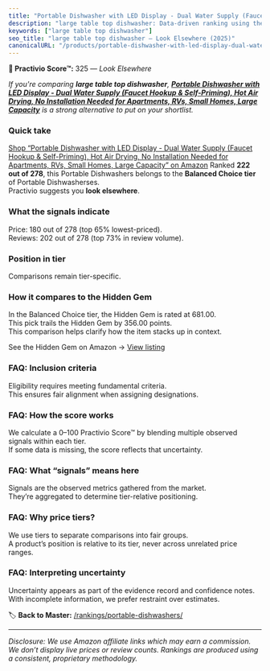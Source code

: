 ```yaml
---
title: "Portable Dishwasher with LED Display - Dual Water Supply (Faucet Hookup & Self-Priming), Hot Air Drying, No Installation Needed for Apartments, RVs, Small Homes, Large Capacity"
description: "large table top dishwasher: Data-driven ranking using the Practivio Score™. Positioned by quality, value, demand, findability, momentum."
keywords: ["large table top dishwasher"]
seo_title: "large table top dishwasher — Look Elsewhere (2025)"
canonicalURL: "/products/portable-dishwasher-with-led-display-dual-water-supply-faucet-hookup-self-priming-hot-air-drying-no-installation-needed-for-apartments-rvs-small-homes-large-capacity-B0F5W9CDT4/"
---
```


**🚫 Practivio Score™:** 325 — _Look Elsewhere_


*If you're comparing **large table top dishwasher**, **[Portable Dishwasher with LED Display - Dual Water Supply (Faucet Hookup & Self-Priming), Hot Air Drying, No Installation Needed for Apartments, RVs, Small Homes, Large Capacity](https://www.amazon.com/dp/B0F5W9CDT4?tag=practivio-20)** is a strong alternative to put on your shortlist.*
### Quick take
[Shop “Portable Dishwasher with LED Display - Dual Water Supply (Faucet Hookup & Self-Priming), Hot Air Drying, No Installation Needed for Apartments, RVs, Small Homes, Large Capacity” on Amazon](https://www.amazon.com/dp/B0F5W9CDT4?tag=practivio-20)
Ranked **222 out of 278**, this Portable Dishwashers belongs to the **Balanced Choice tier** of Portable Dishwasherses.  
Practivio suggests you **look elsewhere**.

### What the signals indicate
Price: 180 out of 278 (top 65% lowest-priced).  
Reviews: 202 out of 278 (top 73% in review volume).  

### Position in tier
Comparisons remain tier-specific.

### How it compares to the Hidden Gem
In the Balanced Choice tier, the Hidden Gem is rated at 681.00.  
This pick trails the Hidden Gem by 356.00 points.  
This comparison helps clarify how the item stacks up in context.  

See the Hidden Gem on Amazon → [View listing](https://www.amazon.com/dp/B0B9GJFNLX?tag=practivio-20)

### FAQ: Inclusion criteria
Eligibility requires meeting fundamental criteria.  
This ensures fair alignment when assigning designations.

### FAQ: How the score works
We calculate a 0–100 Practivio Score™ by blending multiple observed signals within each tier.  
If some data is missing, the score reflects that uncertainty.

### FAQ: What “signals” means here
Signals are the observed metrics gathered from the market.  
They’re aggregated to determine tier-relative positioning.

### FAQ: Why price tiers?
We use tiers to separate comparisons into fair groups.  
A product’s position is relative to its tier, never across unrelated price ranges.

### FAQ: Interpreting uncertainty
Uncertainty appears as part of the evidence record and confidence notes.  
With incomplete information, we prefer restraint over estimates.


🏷️ **Back to Master:** [/rankings/portable-dishwashers/](/rankings/portable-dishwashers/)

---
_Disclosure: We use Amazon affiliate links which may earn a commission. We don’t display live prices or review counts. Rankings are produced using a consistent, proprietary methodology._
